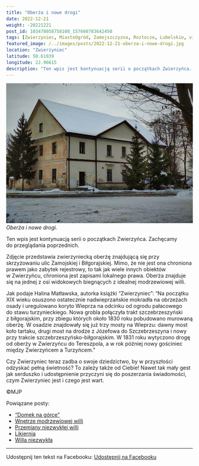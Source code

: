 ```yaml
---
title: "Oberża i nowe drogi"
date: 2022-12-21
weight: -20221221
post_id: 103478058758108_157660783642450
tags: [Zwierzyniec, MiastoOgród, Zamojszczyzna, Roztocze, Lubelskie, villarestituta, turystyka, dziedzictwo, zabytki, krajobrazy]
featured_image: /../images/posts/2022-12-21-oberza-i-nowe-drogi.jpg
location: "Zwierzyniec"
latitude: 50.61039
longitude: 22.96615
description: "Ten wpis jest kontynuacją serii o początkach Zwierzyńca. Zachęcamy do przeglądania poprzednich...."
---
```


![Oberża i nowe drogi.](/images/posts/2022-12-21-oberza-i-nowe-drogi.jpg)
*Oberża i nowe drogi.*

Ten wpis jest kontynuacją serii o początkach Zwierzyńca. Zachęcamy do przeglądania poprzednich.

Zdjęcie przedstawia zwierzyniecką oberżę znajdującą się przy skrzyżowaniu ulic Zamojskiej i Biłgorajskiej. Mimo, że nie jest ona chroniona prawem jako zabytek rejestrowy, to tak jak wiele innych obiektów w Zwierzyńcu, chroniona jest zapisami lokalnego prawa.
Oberża znajduje się na jednej z osi widokowych biegnących z idealnej modrzewiowej willi.

Jak podaje Halina Matławska, autorka książki “Zwierzyniec”:
“Na początku XIX wieku osuszono ostatecznie nadwieprzańskie mokradła na obrzeżach osady i uregulowano koryto Wieprza na odcinku od ogrodu pałacowego do stawu turzynieckiego. Nowa grobla połączyła trakt szczebrzeszyński z biłgorajskim, przy zbiegu których około 1830 roku pobudowano murowaną oberżę.
W osadzie znajdowały się już trzy mosty na Wieprzu: dawny most koło tartaku, drugi most na drodze z Józefowa do Szczebrzeszyna i nowy przy trakcie szczebrzeszyńsko-biłgorajskim. W 1831 roku wytyczono drogę od oberży w Zwierzyńcu do Tereszpola, a w rok później nowy gościniec między Zwierzyńcem a Turzyńcem.”

Czy Zwierzyniec teraz zadba o swoje dziedzictwo, by w przyszłości odzyskać pełną świetność?
To zależy także od Ciebie!
Nawet tak mały gest jak serduszko i udostępnienie przyczyni się do poszerzania świadomości, czym Zwierzyniec jest i czego jest wart.



©MJP

Powiązane posty:
- [“Domek na górce”](/posts/domek-na-gorce)
- [Wnętrze modrzewiowej willi](/posts/wnetrze-modrzewiowej-willi)
- [Przemiany niezwykłej willi](/posts/przemiany-niezwyklej-willi)
- [Likiernia](/posts/likiernia)
- [Willa niezwykła](/posts/willa-niezwykla)


---

Udostępnij ten tekst na Facebooku:
[Udostępnij na Facebooku](https://www.facebook.com/sharer/sharer.php?u=https://stowarzyszeniewachniewskiej.pl/posts/oberza-i-nowe-drogi)

<script type="application/ld+json">
{
  "@context": "https://schema.org",
  "@type": "BlogPosting",
  "headline": "Oberża i nowe drogi",
  "datePublished": "2022-12-21",
  "dateModified": "2022-12-21",
  "author": {
    "@type": "Person",
    "name": "Michał Jan Patyk"
  },
  "publisher": {
    "@type": "Organization",
    "name": "Stowarzyszenie im. Aleksandry Wachniewskiej",
    "logo": {
      "@type": "ImageObject",
      "url": "https://stowarzyszeniewachniewskiej.pl/images/logo/logo.svg"
    }
  },
  "mainEntityOfPage": {
    "@type": "WebPage",
    "@id": "https://stowarzyszeniewachniewskiej.pl/posts/oberza-i-nowe-drogi"
  },
  "image": {
    "@type": "ImageObject",
    "url": "https://stowarzyszeniewachniewskiej.pl//images/posts/2022-12-21-oberza-i-nowe-drogi.jpg"
  },
  "articleSection": "Dziedzictwo Kulturowe i Zabytki",
  "keywords": "[Zwierzyniec, MiastoOgród, Zamojszczyzna, Roztocze, Lubelskie, villarestituta, turystyka, dziedzictwo, zabytki, krajobrazy]",
  "wordCount": 192,
  "articleBody": "Ten wpis jest kontynuacją serii o początkach Zwierzyńca. Zachęcamy do przeglądania poprzednich.\n\nZdjęcie przedstawia zwierzyniecką oberżę znajdującą się przy skrzyżowaniu ulic Zamojskiej i Biłgorajskiej. Mimo, że nie jest ona chroniona prawem jako zabytek rejestrowy, to tak jak wiele innych obiektów w Zwierzyńcu, chroniona jest zapisami lokalnego prawa.\nOberża znajduje się na jednej z osi widokowych biegnących z idealnej modrzewiowej willi.\n\nJak podaje Halina Matławska, autorka książki “Zwierzyniec”:\n“Na początku XIX wieku osuszono ostatecznie nadwieprzańskie mokradła na obrzeżach osady i uregulowano koryto Wieprza na odcinku od ogrodu pałacowego do stawu turzynieckiego. Nowa grobla połączyła trakt szczebrzeszyński z biłgorajskim, przy zbiegu których około 1830 roku pobudowano murowaną oberżę.\nW osadzie znajdowały się już trzy mosty na Wieprzu: dawny most koło tartaku, drugi most na drodze z Józefowa do Szczebrzeszyna i nowy przy trakcie szczebrzeszyńsko-biłgorajskim. W 1831 roku wytyczono drogę od oberży w Zwierzyńcu do Tereszpola, a w rok później nowy gościniec między Zwierzyńcem a Turzyńcem.”\n\nCzy Zwierzyniec teraz zadba o swoje dziedzictwo, by w przyszłości odzyskać pełną świetność?\nTo zależy także od Ciebie!\nNawet tak mały gest jak serduszko i udostępnienie przyczyni się do poszerzania świadomości, czym Zwierzyniec jest i czego jest wart.\n\n\n\n©MJP",
  "description": "Ten wpis jest kontynuacją serii o początkach Zwierzyńca. Zachęcamy do przeglądania poprzednich....",
  "copyrightHolder": {
    "@type": "Person",
    "name": "Michał Jan Patyk"
  }
}
</script>
<script type="application/ld+json">
{
  "@context": "https://schema.org",
  "@type": "BreadcrumbList",
  "itemListElement": [
    {
      "@type": "ListItem",
      "position": 1,
      "name": "Home",
      "item": "https://stowarzyszeniewachniewskiej.pl"
    },
    {
      "@type": "ListItem",
      "position": 2,
      "name": "posts",
      "item": "https://stowarzyszeniewachniewskiej.pl/posts"
    },
    {
      "@type": "ListItem",
      "position": 3,
      "name": "Oberża i nowe drogi",
      "item": "https://stowarzyszeniewachniewskiej.pl/posts/oberza-i-nowe-drogi"
    }
  ]
}
</script>
